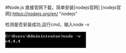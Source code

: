 #Node.js
直接官网下载，简单安装[nodejs官网]
[nodejs官网]:https://nodejs.org/en/    "nodejs"

检测是否安装成功,运行cmd，输入node -v

![](/assets/nodejs安装.PNG)